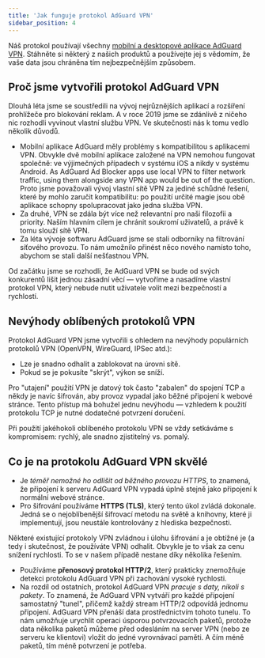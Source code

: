 ```yaml
---
title: 'Jak funguje protokol AdGuard VPN'
sidebar_position: 4
---
```


Náš protokol používají všechny [mobilní a desktopové aplikace AdGuard VPN](https://adguard-vpn.com/welcome.html). Stáhněte si některý z našich produktů a používejte jej s vědomím, že vaše data jsou chráněna tím nejbezpečnějším způsobem.

## Proč jsme vytvořili protokol AdGuard VPN

Dlouhá léta jsme se soustředili na vývoj nejrůznějších aplikací a rozšíření prohlížeče pro blokování reklam. A v roce 2019 jsme se zdánlivě z ničeho nic rozhodli vyvinout vlastní službu VPN. Ve skutečnosti nás k tomu vedlo několik důvodů.

- Mobilní aplikace AdGuard měly problémy s kompatibilitou s aplikacemi VPN. Obvykle dvě mobilní aplikace založené na VPN nemohou fungovat společně: ve výjimečných případech v systému iOS a nikdy v systému Android. As AdGuard Ad Blocker apps use local VPN to filter network traffic, using them alongside any VPN app would be out of the question. Proto jsme považovali vývoj vlastní sítě VPN za jediné schůdné řešení, které by mohlo zaručit kompatibilitu: po použití určité magie jsou obě aplikace schopny spolupracovat jako jedna služba VPN.
- Za druhé, VPN se zdála být více než relevantní pro naši filozofii a priority. Naším hlavním cílem je chránit soukromí uživatelů, a právě k tomu slouží sítě VPN.
- Za léta vývoje softwaru AdGuard jsme se stali odborníky na filtrování síťového provozu. To nám umožnilo přinést něco nového namísto toho, abychom se stali další nešťastnou VPN.

Od začátku jsme se rozhodli, že AdGuard VPN se bude od svých konkurentů lišit jednou zásadní věcí — vytvoříme a nasadíme vlastní protokol VPN, který nebude nutit uživatele volit mezi bezpečností a rychlostí.

## Nevýhody oblíbených protokolů VPN

Protokol AdGuard VPN jsme vytvořili s ohledem na nevýhody populárních protokolů VPN (OpenVPN, WireGuard, IPSec atd.):

- Lze je snadno odhalit a zablokovat na úrovni sítě.
- Pokud se je pokusíte "skrýt", výkon se sníží.

Pro "utajení" použití VPN je datový tok často "zabalen" do spojení TCP a někdy je navíc šifrován, aby provoz vypadal jako běžné připojení k webové stránce. Tento přístup má bohužel jednu nevýhodu — vzhledem k použití protokolu TCP je nutné dodatečné potvrzení doručení.

Při použití jakéhokoli oblíbeného protokolu VPN se vždy setkáváme s kompromisem: rychlý, ale snadno zjistitelný vs. pomalý.

## Co je na protokolu AdGuard VPN skvělé

- Je *téměř nemožné ho odlišit od běžného provozu HTTPS*, to znamená, že připojení k serveru AdGuard VPN vypadá úplně stejně jako připojení k normální webové stránce.
- Pro šifrování používáme **HTTPS (TLS)**, který tento úkol zvládá dokonale. Jedná se o nejoblíbenější šifrovací metodu na světě a knihovny, které ji implementují, jsou neustále kontrolovány z hlediska bezpečnosti.

Některé existující protokoly VPN zvládnou i úlohu šifrování a je obtížné je (a tedy i skutečnost, že používáte VPN) odhalit. Obvykle je to však za cenu snížení rychlosti. To se v našem případě nestane díky několika řešením.

- Používáme **přenosový protokol HTTP/2**, který prakticky znemožňuje detekci protokolu AdGuard VPN při zachování vysoké rychlosti.
- Na rozdíl od ostatních, protokol AdGuard VPN *pracuje s daty, nikoli s pakety*. To znamená, že AdGuard VPN vytváří pro každé připojení samostatný "tunel", přičemž každý stream HTTP/2 odpovídá jednomu připojení. AdGuard VPN přenáší data prostřednictvím tohoto tunelu. To nám umožňuje urychlit operaci úsporou potvrzovacích paketů, protože data několika paketů můžeme před odesláním na server VPN (nebo ze serveru ke klientovi) vložit do jedné vyrovnávací paměti. A čím méně paketů, tím méně potvrzení je potřeba.
